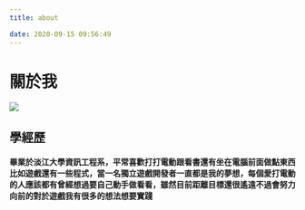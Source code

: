```yaml
---
title: about

date: 2020-09-15 09:56:49
---
```

# 關於我

<img src="https://source.unsplash.com/random/500×900/?d"  >

## 學經歷

#### 畢業於淡江大學資訊工程系，平常喜歡打打電動跟看書還有坐在電腦前面做點東西比如遊戲還有一些程式，當一名獨立遊戲開發者一直都是我的夢想，每個愛打電動的人應該都有曾經想過要自己動手做看看，雖然目前距離目標還很遙遠不過會努力向前的對於遊戲我有很多的想法想要實踐
